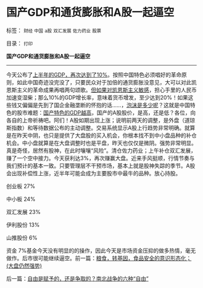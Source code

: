 # 国产GDP和通货膨胀和A股一起逼空

标签： `财经` `中国` `a股` `双汇发展` `佐力药业` `股票` 

目录： `打印`

**国产GDP和通货膨胀和A股一起逼空**

****

今天公布了[上半年的GDP，再次达到了10%](../../../2010/5/30/抓生产促GDP，不如“抓就业促消费”.md)。按照中国特色必须唱好的革命原则，如此中国奇迹没完没了，只要民众对于加倍的通货膨胀没意见，大可以对此凯恩斯主义的革命成果再唱两句颂歌。[但如果对凯恩斯主义敏感](../../../2009/9/20/埋葬凯恩斯主义专题文章集.md)，担心手里的人民币加速变湿柴；那么10%的GDP增长率，意味着货币增发，至少达到20%！如果这些钱又偏偏是先到了国企金融垄断的怀抱的话……，[泡沫是多少呢](../../../2010/3/26/计划经济阶段“泡沫牛市”将依旧.md)？这就是中国特色的股市难题：[国产特色的GDP越高](../../../2010/8/18/肥猪GDP终于超过日本了.md)，国产的A股股价，是高，还是低？各位，向各自的上帝祈祷吧。阿们！A股如期出现上涨；说明前两天的调整，是外盘（道琼斯指数）和等待数据公布的主动调整。交易系统显示A股上行趋势非常明确。就算是在昨天中阴，也只是提供了大盘股的买入机会，你根本找不到中小盘品种的补仓机会。中小盘就算是在大盘调整时也是平盘，昨天也仅仅是微阴。强势非常明显。真是奇怪，居然有股神，在此时嚷嚷“风险”。清仓佐力药业；上午补仓双汇发展，赚了一个空中接力。今天获利达3%，再次赚赢大盘。近来手风挺顺，行情节奏与我们预计的基本一致。只要管理层不干预市场，基本上就是股神失踪的季节。A股会出现补偿性上涨，近半年可能会成为主要股市中最牛的品种。放心持股。

创业板 27%

中小板 24%

双汇发展 23%

伊利股份 13%

山推股份 6%

资金 7%基金今天没有明显的的操作，因此今天是市场资金压抑的做多热情，毫无做作。后市很可能继续逼空。前一篇：[粮食，转基因，食品安全的意识形态化；(大盘仍然强势)](../../../2011/7/12/粮食，转基因，食品安全的意识形态化；(大盘仍然强势).md)

后一篇：[自由是赋予的，还是争取的？南北战争的六种“自由”](../../../2011/7/13/自由是赋予的，还是争取的？南北战争的六种“自由”.md)